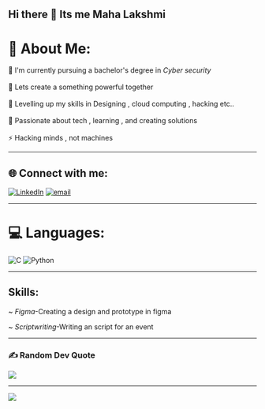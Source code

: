 ## Hi there 👋 Its me Maha Lakshmi

# 💫 About Me:
🔭 I'm currently pursuing a bachelor's degree in *Cyber security*<br><br>🤝 Lets create a something powerful together<br><br>🌱 Levelling up my skills in Designing , cloud computing , hacking etc..<br><br>💬 Passionate about tech , learning , and creating solutions<br><br>⚡ Hacking minds , not machines

---

## 🌐 Connect with me:
[![LinkedIn](https://img.shields.io/badge/LinkedIn-%230077B5.svg?logo=linkedin&logoColor=white)](https://linkedin.com/in/https://www.linkedin.com/in/maha-lakshmi-4355b7334) [![email](https://img.shields.io/badge/Email-D14836?logo=gmail&logoColor=white)](mailto:mahalakshmivr20@gmail.com) 

---

# 💻 Languages:
![C](https://img.shields.io/badge/c-%2300599C.svg?style=for-the-badge&logo=c&logoColor=white) ![Python](https://img.shields.io/badge/python-3670A0?style=for-the-badge&logo=python&logoColor=ffdd54)

---

## Skills:
~ *Figma*-Creating a design and prototype in figma

~ *Scriptwriting*-Writing an script for an event

---

### ✍️ Random Dev Quote
![](https://quotes-github-readme.vercel.app/api?type=horizontal&theme=merko)

---
[![](https://visitcount.itsvg.in/api?id=mahavarathan&icon=0&color=0)](https://visitcount.itsvg.in)





